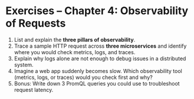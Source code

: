 # Exercises – Chapter 4: Observability of Requests

1. List and explain the **three pillars of observability**.  
2. Trace a sample HTTP request across **three microservices** and identify where you would check metrics, logs, and traces.  
3. Explain why logs alone are not enough to debug issues in a distributed system.  
4. Imagine a web app suddenly becomes slow. Which observability tool (metrics, logs, or traces) would you check first and why?  
5. Bonus: Write down 3 PromQL queries you could use to troubleshoot request latency.  
